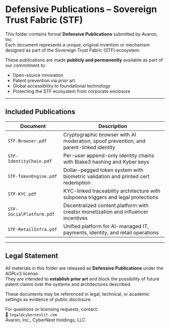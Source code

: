 # Defensive Publications – Sovereign Trust Fabric (STF)

This folder contains formal **Defensive Publications** submitted by Avaron, Inc.  
Each document represents a unique, original invention or mechanism designed as part of the Sovereign Trust Fabric (STF) ecosystem.

These publications are made **publicly and permanently** available as part of our commitment to:

- Open-source innovation  
- Patent prevention via prior art  
- Global accessibility to foundational technology  
- Protecting the STF ecosystem from corporate enclosure

---

## Included Publications

| Document                            | Description                                                                 |
|-------------------------------------|-----------------------------------------------------------------------------|
| `STF-Browser.pdf`                   | Cryptographic browser with AI moderation, spoof prevention, and parent-linked identity |
| `STF-IdentityChain.pdf`             | Per-user append-only identity chains with Blake3 hashing and Kyber keys     |
| `STF-TokenEngine.pdf`               | Dollar-pegged token system with biometric validation and printed cert redemption |
| `STF-KYC.pdf`                       | KYC-linked traceability architecture with subpoena triggers and legal protections |
| `STF-SocialPlatform.pdf`            | Decentralized content platform with creator monetization and influencer incentives |
| `STF-RetailInfra.pdf`              | Unified platform for AI-managed IT, payments, identity, and retail operations |

---

## Legal Statement

All materials in this folder are released as **Defensive Publications** under the AGPLv3 license.  
They are intended to **establish prior art** and block the possibility of future patent claims over the systems and architectures described.

These documents may be referenced in legal, technical, or academic settings as evidence of public disclosure.

For questions or licensing requests, contact:  
📩 `legal@cybernestit.com`  
Avaron, Inc.,
CyberNest Holdings, LLC



